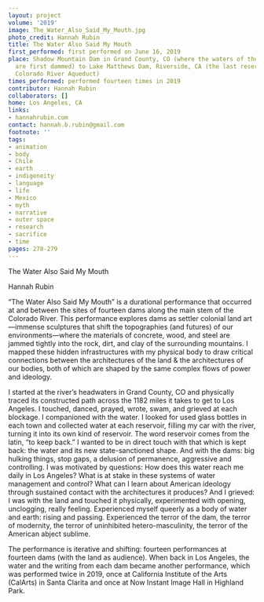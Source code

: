 ```yaml
---
layout: project
volume: '2019'
image: The_Water_Also_Said_My_Mouth.jpg
photo_credit: Hannah Rubin
title: The Water Also Said My Mouth
first_performed: first performed on June 16, 2019
place: Shadow Mountain Dam in Grand County, CO (where the waters of the Colorado River
  are first dammed) to Lake Matthews Dam, Riverside, CA (the last reservoir on the
  Colorado River Aqueduct)
times_performed: performed fourteen times in 2019
contributor: Hannah Rubin
collaborators: []
home: Los Angeles, CA
links:
- hannahrubin.com
contact: hannah.b.rubin@gmail.com
footnote: ''
tags:
- animation
- body
- Chile
- earth
- indigeneity
- language
- life
- Mexico
- myth
- narrative
- outer space
- research
- sacrifice
- time
pages: 278-279
---
```



The Water Also Said My Mouth

Hannah Rubin

“The Water Also Said My Mouth” is a durational performance that occurred at and between the sites of fourteen dams along the main stem of the Colorado River. This performance explores dams as settler colonial land art—immense sculptures that shift the topographies (and futures) of our environments—where the materials of concrete, wood, and steel are jammed tightly into the rock, dirt, and clay of the surrounding mountains. I mapped these hidden infrastructures with my physical body to draw critical connections between the architectures of the land & the architectures of our bodies, both of which are shaped by the same complex flows of power and ideology.

I started at the river’s headwaters in Grand County, CO and physically traced its constructed path across the 1182 miles it takes to get to Los Angeles. I touched, danced, prayed, wrote, swam, and grieved at each blockage. I companioned with the water. I looked for used glass bottles in each town and collected water at each reservoir, filling my car with the river, turning it into its own kind of reservoir. The word reservoir comes from the latin, “to keep back.” I wanted to be in direct touch with that which is kept back: the water and its new state-sanctioned shape. And with the dams: big hulking things, stop gaps, a delusion of permanence, aggressive and controlling. I was motivated by questions: How does this water reach me daily in Los Angeles? What is at stake in these systems of water management and control? What can I learn about American ideology through sustained contact with the architectures it produces? And I grieved: I was with the land and touched it physically, experimented with opening, unclogging, really feeling. Experienced myself queerly as a body of water and earth: rising and passing. Experienced the terror of the dam, the terror of modernity, the terror of uninhibited hetero-masculinity, the terror of the American abject sublime.

The performance is iterative and shifting: fourteen performances at fourteen dams (with the land as audience). When back in Los Angeles, the water and the writing from each dam became another performance, which was performed twice in 2019, once at California Institute of the Arts (CalArts) in Santa Clarita and once at Now Instant Image Hall in Highland Park.
